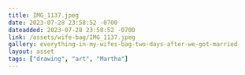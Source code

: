 ```yaml
---
title: IMG_1137.jpeg
date: 2023-07-28 23:58:52 -0700
dateadded: 2023-07-28 23:58:52 -0700
link: /assets/wife-bag/IMG_1137.jpeg
gallery: everything-in-my-wifes-bag-two-days-after-we-got-married
layout: asset
tags: ["drawing", "art", "Martha"]
--- 
```

